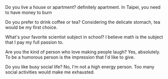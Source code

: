 
Do you live a house or apartment?
definitely apartment. In Taipei, you need to have money to burn

Do you prefer to drink coffee or tea?
Considering the delicate stomach, tea would be my first choice.

What's your favorite scientist subject in school?
I believe math is the subject that I pay my full passion to. 

Are you the kind of person who love making people laugh?
Yes, absolutely. To be a humorous person is the impression that I'd like to give. 

Do you like busy social life?
No, I'm not a high energy person. Too many social activities would make me exhausted.